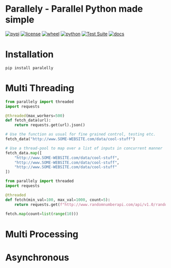 # Parallely - Parallel Python made simple

[![pypi](https://img.shields.io/pypi/v/parallely.svg)](https://pypi.org/project/parallely/)
[![license](https://img.shields.io/pypi/l/parallely.svg)](https://github.com/mvilstrup/parallely/blob/master/LICENSE)
[![wheel](https://img.shields.io/pypi/wheel/parallely.svg)](https://pypi.org/project/parallely/)
[![python](https://img.shields.io/pypi/pyversions/parallely.svg)](https://pypi.org/project/parallely/)
[![Test Suite](https://github.com/mvilstrup/parallely/workflows/Test%20Suite/badge.svg)](https://github.com/mvilstrup/parallely/actions?query=workflow%3A%22Test+Suite%22)
[![docs](https://readthedocs.org/projects/parallely/badge/?version=latest)](https://parallely.readthedocs.io/en/latest/?badge=latest)


# Installation
`pip install paralelly`

# Multi Threading

```python
from parallely import threaded
import requests

@threaded(max_workers=500)
def fetch_data(url):
    return requests.get(url).json()

# Use the function as usual for fine grained control, testing etc. 
fetch_data("http://www.SOME-WEBSITE.com/data/cool-stuff")

# Use a thread-pool to map over a list of inputs in concurrent manner
fetch_data.map([
    "http://www.SOME-WEBSITE.com/data/cool-stuff",
    "http://www.SOME-WEBSITE.com/data/cool-stuff",
    "http://www.SOME-WEBSITE.com/data/cool-stuff"
])
```

```python
from parallely import threaded
import requests

@threaded
def fetch(min_val=100, max_val=1000, count=5):
    return requests.get(f"http://www.randomnumberapi.com/api/v1.0/random?min={min_val}&max={max_val}&count={count}").json()

fetch.map(count=list(range(10)))
```

# Multi Processing

# Asynchronous

